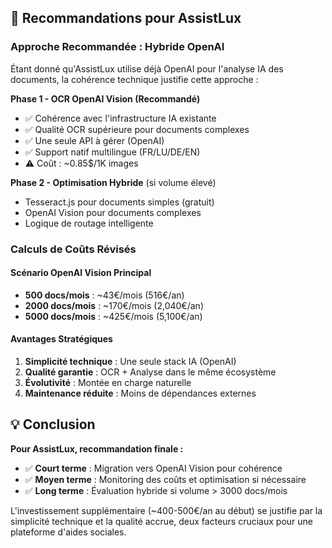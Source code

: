 ## 🎯 Recommandations pour AssistLux

### Approche Recommandée : Hybride OpenAI
Étant donné qu'AssistLux utilise déjà OpenAI pour l'analyse IA des documents, la cohérence technique justifie cette approche :

**Phase 1 - OCR OpenAI Vision (Recommandé)**
- ✅ Cohérence avec l'infrastructure IA existante
- ✅ Qualité OCR supérieure pour documents complexes  
- ✅ Une seule API à gérer (OpenAI)
- ✅ Support natif multilingue (FR/LU/DE/EN)
- ⚠️ Coût : ~0.85$/1K images

**Phase 2 - Optimisation Hybride** (si volume élevé)
- Tesseract.js pour documents simples (gratuit)
- OpenAI Vision pour documents complexes
- Logique de routage intelligente

### Calculs de Coûts Révisés

#### Scénario OpenAI Vision Principal
- **500 docs/mois** : ~43€/mois (516€/an)
- **2000 docs/mois** : ~170€/mois (2,040€/an)  
- **5000 docs/mois** : ~425€/mois (5,100€/an)

#### Avantages Stratégiques
1. **Simplicité technique** : Une seule stack IA (OpenAI)
2. **Qualité garantie** : OCR + Analyse dans le même écosystème
3. **Évolutivité** : Montée en charge naturelle
4. **Maintenance réduite** : Moins de dépendances externes

## 💡 Conclusion

**Pour AssistLux, recommandation finale :**
- ✅ **Court terme** : Migration vers OpenAI Vision pour cohérence
- ✅ **Moyen terme** : Monitoring des coûts et optimisation si nécessaire  
- ✅ **Long terme** : Évaluation hybride si volume > 3000 docs/mois

L'investissement supplémentaire (~400-500€/an au début) se justifie par la simplicité technique et la qualité accrue, deux facteurs cruciaux pour une plateforme d'aides sociales. 